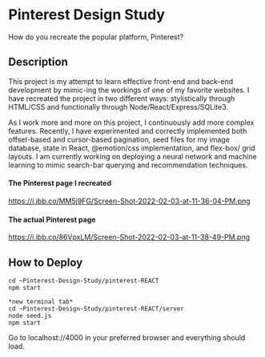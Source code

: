 # Pinterest Design Study
How do you recreate the popular platform, Pinterest?

## Description
This project is my attempt to learn effective front-end and back-end development by mimic-ing the workings of one of my favorite websites. I have recreated the project in two different ways: stylistically through HTML/CSS and functionally through Node/React/Express/SQLite3.

As I work more and more on this project, I continuously add more complex features. Recently, I have experimented and correctly implemented both offset-based and cursor-based pagination, seed files for my image database, state in React, @emotion/css implementation, and flex-box/ grid layouts. I am currently working on deploying a neural network and machine learning to mimic search-bar querying and recommendation techniques. 

#### The Pinterest page I recreated
https://i.ibb.co/MM5j9FG/Screen-Shot-2022-02-03-at-11-36-04-PM.png

#### The actual Pinterest page
https://i.ibb.co/86VpxLM/Screen-Shot-2022-02-03-at-11-38-49-PM.png

## How to Deploy

``` 
cd ~Pinterest-Design-Study/pinterest-REACT
npm start

*new terminal tab*
cd ~Pinterest-Design-Study/pinterest-REACT/server
node seed.js
npm start
```
Go to localhost://4000 in your preferred browser and everything should load. 

